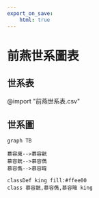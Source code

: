 ```yaml
---
export_on_save:
    html: true
---
```


# 前燕世系圖表

## 世系表

@import "前燕世系表.csv"

## 世系圖

```mermaid
graph TB

慕容廆-->慕容皝
慕容皝-->慕容儁
慕容儁-->慕容暐

classDef king fill:#ffee00
class 慕容皝,慕容儁,慕容暐 king
```